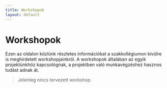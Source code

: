```yaml
---
title: Workshopok
layout: default
---
```


# Workshopok

Ezen az oldalon közlünk részletes információkat a szakkollégiumon kivülre is meghirdetett workshopjainkról. A workshopok általában az egyik projektünkhöz kapcsológnak, a projektben való munkavégzéshez hasznos tudást adnak át.

> Jelenleg nincs tervezett workshop.

<!-- ## MATLAB/Simulink
> **Workshop információk**
>   A Workshop folyamán megtanulhatod a MATLAB és Simulink alapjait, valamint bevezetést nyújt a műszaki modellezésbe.
>
> Jelentkezés az alábbi [formon](https://docs.google.com/forms/d/e/1FAIpQLSciKfCmTm7Lg8LnaNd_kHuW8wWohC-Quq3OgtAfVY2jcDW4_Q/viewform?fbclid=IwZXh0bgNhZW0CMTAAAR2Di9Li1u4MNqbz0_RMDP4eVzdxoIapXcj7xTckKBoMVZ0DdzaublwgLdk_aem_dRV3XsubcRtFxqRPJ7J-lA) lehetséges
>
>   |    Dátum  | Időpont |
>   |-----------|---------|
>   |2024.09.11.| 18:00   |
>   |2024.09.18.| 18:00   |
>
>   A helyszínről majd később értesítjük a jelentkezőket
>
>   Workshoppal kapcsolatos kérdésekkel forduljatok tanfolyamfelelősünkhöz : [gaspari.balazs@simonyi.bme.hu](mailto:gaspari.balazs@simonyi.bme.hu)  -->
